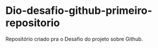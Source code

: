 # Dio-desafio-github-primeiro-repositorio
Repositório criado pra o Desafio do projeto sobre Github.
